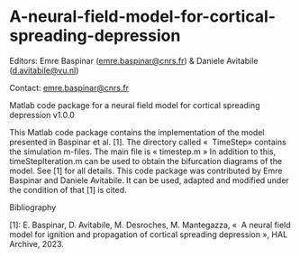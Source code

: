 # A-neural-field-model-for-cortical-spreading-depression

Editors: Emre Baspinar (emre.baspinar@cnrs.fr) & Daniele Avitabile (d.avitabile@vu.nl)

Contact: emre.baspinar@cnrs.fr

Matlab code package for a neural field model for cortical spreading depression v1.0.0

This Matlab code package contains the implementation of the model presented in Baspinar et al. [1]. The directory called «  TimeStep» contains the simulation m-files. The main file is « timestep.m » In addition to this, timeStepIteration.m can be used to obtain the bifurcation diagrams of the model. See [1] for all details. This code package was contributed by Emre Baspinar and Daniele Avitabile. It can be used, adapted and modified under the condition of that [1] is cited.

Bibliography

[1]: E. Baspinar, D. Avitabile, M. Desroches, M. Mantegazza, «  A neural field model for ignition and propagation of cortical spreading depression », HAL Archive, 2023.
